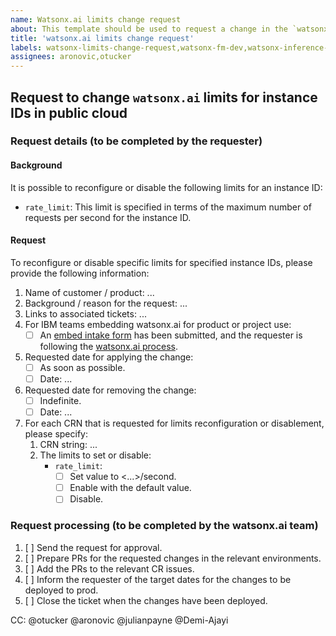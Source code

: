 ```yaml
---
name: Watsonx.ai limits change request
about: This template should be used to request a change in the `watsonx.ai` limits for specific instance IDs
title: 'watsonx.ai limits change request'
labels: watsonx-limits-change-request,watsonx-fm-dev,watsonx-inference-proxy,watsonx
assignees: aronovic,otucker
---
```


## Request to change `watsonx.ai` limits for instance IDs in public cloud

### Request details (to be completed by the requester)

#### Background

It is possible to reconfigure or disable the following limits for an instance ID:

- `rate_limit`: This limit is specified in terms of the maximum number of requests per second for the instance ID.

#### Request

To reconfigure or disable specific limits for specified instance IDs, please provide the following information:

1. Name of customer / product: ...
1. Background / reason for the request: ...
1. Links to associated tickets: ...
1. For IBM teams embedding watsonx.ai for product or project use:  
   - [ ] An [embed intake form](https://github.ibm.com/NGP-TWC/ml-planning/issues/new?assignees=Demi-Ajayi&labels=watsonx%2Cembed&template=watsonx-embed-intake.md&title=watsonx.ai+embed+intake+form+for+%5Bproduct+name+%2B+feature%5D) has been submitted, and the requester is following the [watsonx.ai process](https://w3.ibm.com/w3publisher/using-llms-ibm/delivery-playbook).
1. Requested date for applying the change:
   - [ ] As soon as possible.
   - [ ] Date: ...
1. Requested date for removing the change:
   - [ ] Indefinite.
   - [ ] Date: ...
1. For each CRN that is requested for limits reconfiguration or disablement, please specify:
   1. CRN string: ...
   1. The limits to set or disable:
        - `rate_limit`:
            - [ ] Set value to <...>/second.
            - [ ] Enable with the default value.
            - [ ] Disable.

### Request processing (to be completed by the watsonx.ai team)

1. [ ] Send the request for approval.
1. [ ] Prepare PRs for the requested changes in the relevant environments.
1. [ ] Add the PRs to the relevant CR issues.
1. [ ] Inform the requester of the target dates for the changes to be deployed to prod.
1. [ ] Close the ticket when the changes have been deployed.

CC: @otucker @aronovic @julianpayne @Demi-Ajayi

